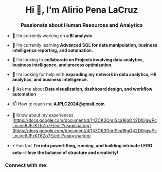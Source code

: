 <h1 align="center">Hi 👋, I'm Alirio Pena LaCruz</h1>
<h3 align="center">Passionate about Human Resources and Analytics</h3>

- 🔭 I’m currently working on **a BI analysis**

- 🌱 I’m currently learning **Advanced SQL for data manipulation, business intelligence reporting, and automation.**

- 👯 I’m looking to **collaborate on Projects involving data analytics, business intelligence, and process optimization.**

- 🤝 I’m looking for help with **expanding my network in data analytics, HR analytics, and business intelligence.**

- 💬 Ask me about **Data visualization, dashboard design, and workflow automation**

- 📫 How to reach me **AJPLC2024@gmail.com**

- 📄 Know about my experiences [https://docs.google.com/document/d/14ZCK3OnrlSca16gO42D0ijqwPcLnuirc8JFzKT6Zo7E/edit?usp=sharing](https://docs.google.com/document/d/14ZCK3OnrlSca16gO42D0ijqwPcLnuirc8JFzKT6Zo7E/edit?usp=sharing)

- ⚡ Fun fact **I’m into powerlifting, running, and building intricate LEGO sets—I love the balance of structure and creativity!**

<h3 align="left">Connect with me:</h3>
<p align="left">
</p>
